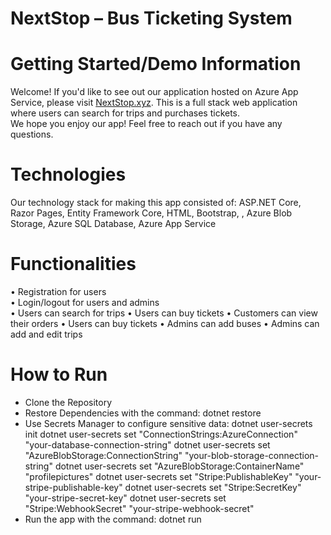 # NextStop – Bus Ticketing System

# Getting Started/Demo Information

Welcome! If you'd like to see out our application hosted on Azure App Service, please visit [NextStop.xyz](https://nextstop-baatfxcxefcahqdh.eastus2-01.azurewebsites.net). This is a full stack web application where users can search for trips and purchases tickets.  
We hope you enjoy our app! Feel free to reach out if you have any questions.

# Technologies
Our technology stack for making this app consisted of: ASP.NET Core, Razor Pages, Entity Framework Core, HTML, Bootstrap, , Azure Blob Storage, Azure SQL Database, Azure App Service

# Functionalities
•	Registration for users  
•	Login/logout for users and admins  
•	Users can search for trips
•	Users can buy tickets
•	Customers can view their orders
•	Users can buy tickets
•	Admins can add buses
•	Admins can add and edit trips

# How to Run
- Clone the Repository
- Restore Dependencies with the command: dotnet restore
- Use Secrets Manager to configure sensitive data:
  dotnet user-secrets init
  dotnet user-secrets set "ConnectionStrings:AzureConnection" "your-database-connection-string"
  dotnet user-secrets set "AzureBlobStorage:ConnectionString" "your-blob-storage-connection-string"
  dotnet user-secrets set "AzureBlobStorage:ContainerName" "profilepictures"
  dotnet user-secrets set "Stripe:PublishableKey" "your-stripe-publishable-key"
  dotnet user-secrets set "Stripe:SecretKey" "your-stripe-secret-key"
  dotnet user-secrets set "Stripe:WebhookSecret" "your-stripe-webhook-secret"
- Run the app with the command: dotnet run

